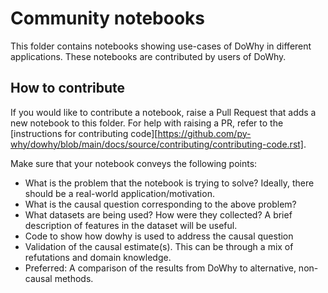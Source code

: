 # Community notebooks

This folder contains notebooks showing use-cases of DoWhy in different applications. 
These notebooks are contributed by users of DoWhy. 

## How to contribute
If you would like to contribute a notebook, raise a Pull Request that adds a new notebook to this folder.
For help with raising a PR, refer to the [instructions for contributing code][https://github.com/py-why/dowhy/blob/main/docs/source/contributing/contributing-code.rst].

Make sure that your notebook conveys the following points:

* What is the problem that the notebook is trying to solve? Ideally, there should be a real-world application/motivation.
* What is the causal question corresponding to the above problem?
* What datasets are being used? How were they collected? A brief description of features in the dataset will be useful.
* Code to show how dowhy is used to address the causal question
* Validation of the causal estimate(s). This can be through a mix of refutations and domain knowledge.
* Preferred: A comparison of the results from DoWhy to alternative, non-causal methods.


